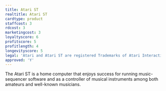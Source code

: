 ```yaml
---
title: Atari ST
realtitle: Atari ST
cardtype: product
staffcost: 3
rdcost: 3
marketingcost: 3
loyaltyscore: 6
profitscore: 5
profitlength: 4
longevityscore: 5
legal: 'Atari and Atari ST are registered Trademarks of Atari Interactive, Inc.'
approved: 'Y'
---
```


The Atari ST is a home computer that enjoys success for running music-sequencer software and as a controller of musical instruments among both amateurs and well-known musicians.
